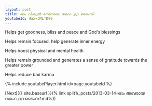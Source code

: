 ```yaml
---
layout: post
title: ഓം വിഷ്വൽ സേനയെ നമഹ ൧൧ ടൈംസ്
youtubeId: HaxkdMLTD90
---
```

 
 
Helps get goodness, bliss and peace and God's blessings
 
Helps remain focused, help generate inner energy 
 
Helps boost physical and mental health 
 
Helps remain grounded and generates a sense of gratitude towards the greater power 
 
Helps reduce bad karma
 
 
 
 


{% include youtubePlayer.html id=page.youtubeId %}
 
[Next]({{ site.baseurl }}{% link  split1/_posts/2013-03-14-ഓം അവരായ നമഹ ൧൧ ടൈംസ്.md%})
 
